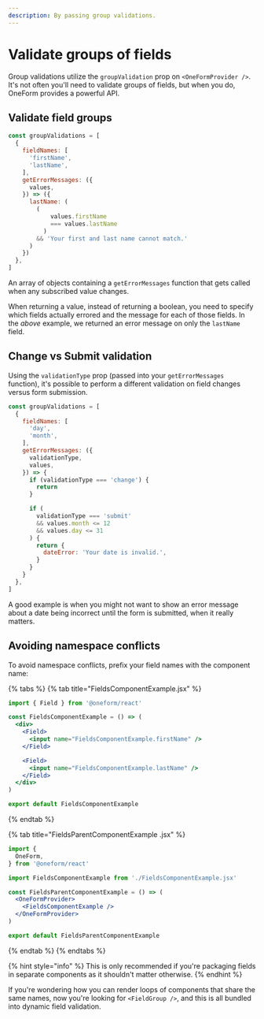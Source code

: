 ```yaml
---
description: By passing group validations.
---
```


# Validate groups of fields

Group validations utilize the `groupValidation` prop on `<OneFormProvider />`. It's not often you'll need to validate groups of fields, but when you do, OneForm provides a powerful API.

## Validate field groups

```jsx
const groupValidations = [
  {
    fieldNames: [
      'firstName',
      'lastName',
    ],
    getErrorMessages: ({
      values,
    }) => ({
      lastName: (
        (
            values.firstName
            === values.lastName
          )
        && 'Your first and last name cannot match.'
      )
    })
  },
]
```

An array of objects containing a `getErrorMessages` function that gets called when any subscribed value changes.

When returning a value, instead of returning a boolean, you need to specify which fields actually errored and the message for each of those fields. In the _above_ example, we returned an error message on only the `lastName` field.

## Change vs Submit validation

Using the `validationType` prop \(passed into your `getErrorMessages` function\), it's possible to perform a different validation on field changes versus form submission.

```jsx
const groupValidations = [
  {
    fieldNames: [
      'day',
      'month',
    ],
    getErrorMessages: ({
      validationType,
      values,
    }) => {
      if (validationType === 'change') {
        return
      }

      if (
        validationType === 'submit'
        && values.month <= 12
        && values.day <= 31
      ) {
        return {
          dateError: 'Your date is invalid.',
        }
      }
    }
  },
]
```

A good example is when you might not want to show an error message about a date being incorrect until the form is submitted, when it really matters.

## Avoiding namespace conflicts

To avoid namespace conflicts, prefix your field names with the component name:

{% tabs %}
{% tab title="FieldsComponentExample.jsx" %}
```jsx
import { Field } from '@oneform/react'

const FieldsComponentExample = () => (
  <div>
    <Field>
      <input name="FieldsComponentExample.firstName" />
    </Field>

    <Field>
      <input name="FieldsComponentExample.lastName" />
    </Field>
  </div>
)

export default FieldsComponentExample
```
{% endtab %}

{% tab title="FieldsParentComponentExample .jsx" %}
```jsx
import {
  OneForm,
} from '@oneform/react'

import FieldsComponentExample from './FieldsComponentExample.jsx'

const FieldsParentComponentExample = () => (
  <OneFormProvider>
    <FieldsComponentExample />
  </OneFormProvider>
)

export default FieldsParentComponentExample
```
{% endtab %}
{% endtabs %}

{% hint style="info" %}
This is only recommended if you're packaging fields in separate components as it shouldn't matter otherwise.
{% endhint %}

If you're wondering how you can render loops of components that share the same names, now you're looking for `<FieldGroup />`, and this is all bundled into dynamic field validation.

